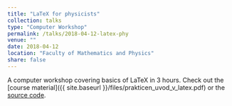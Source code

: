 ```yaml
---
title: "LaTeX for physicists"
collection: talks
type: "Computer Workshop"
permalink: /talks/2018-04-12-latex-phy
venue: ""
date: 2018-04-12
location: "Faculty of Mathematics and Physics"
share: false
---
```


A computer workshop covering basics of LaTeX in 3 hours. 
Check out the [course material]({{ site.baseurl }}/files/prakticen_uvod_v_latex.pdf) 
or the [source code](https://github.com/jureslak/racunalniske-delavnice/tree/master/fmf/latex).

<!--
vim: spell spelllang=en:
-->
